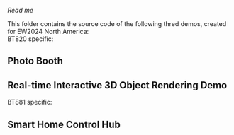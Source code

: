 *Read me*

This folder contains the source code of the following thred demos, created for EW2024 North America:  
BT820 specific:  
##  Photo Booth
##  Real-time Interactive 3D Object Rendering Demo  
BT881 specific:  
##  Smart Home Control Hub  



